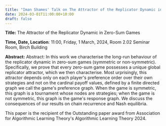 ```yaml
---
title: "Iman Shames' Talk on The Attractor of the Replicator Dynamic in Zero-Sum Games"
date: 2024-03-01T11:00:00+10:00
draft: false
---
```



__Title:__ The Attractor of the Replicator Dynamic in Zero-Sum Games


__Time, Date, Location__: 11:00, Friday, 1 March, 2024, Room 2.02 Seminar Room,
Birch Building

__Abstract:__ Abstract: In this work we characterise the long-run behaviour of the
replicator dynamic in zero-sum games (symmetric or non-symmetric).
Specifically, we prove that every zero-sum game possesses a unique
global replicator attractor, which we then characterise. Most
urprisingly, this attractor depends only on each player's preference
order over their own strategies and not on the cardinal payoff values,
defined by a finite directed graph we call the game's preference graph.
When the game is symmetric, this graph is a tournament whose nodes are
strategies; when the game is not symmetric, this graph is the game's
response graph. We discuss the consequences of our results on chain
recurrence and Nash equilibria.

This paper is the recipient of the Outstanding paper award from Association
for Algorithmic Learning Theory's Algorithmic Learning Theory 2024.


